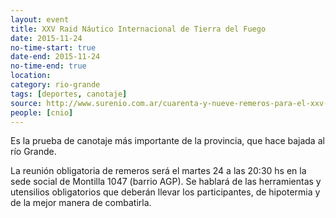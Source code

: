 ```yaml
---
layout: event 
title: XXV Raid Náutico Internacional de Tierra del Fuego
date: 2015-11-24
no-time-start: true
date-end: 2015-11-24
no-time-end: true
location: 
category: rio-grande
tags: [deportes, canotaje]
source: http://www.surenio.com.ar/cuarenta-y-nueve-remeros-para-el-xxv-raid/
people: [cnio]
---
```


Es la prueba de canotaje más importante de la provincia, que hace bajada al río Grande.

La reunión obligatoria de remeros será el martes 24 a las 20:30 hs en la sede social de Montilla 1047 (barrio AGP). Se hablará de las herramientas y utensilios obligatorios que deberán llevar los participantes, de hipotermia y de la mejor manera de combatirla.

